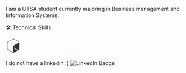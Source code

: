 I am a UTSA student currently majoring in Business management and Information Systems.

:hammer_and_wrench: Technical Skills
<div>
  <img src="https://github.com/devicons/devicon/blob/master/icons/bash/bash-plain.svg" title="Bash" alt="bash" width="40" height="40"/>&nbsp;
</div>
<p> </p>
<div id="badges">
 I do not have a linkedin :(
    <img src="https://img.shields.io/badge/LinkedIn-blue?style=for-the-badge&logo=linkedin&logoColor=white" alt="LinkedIn Badge"/>
</div>
